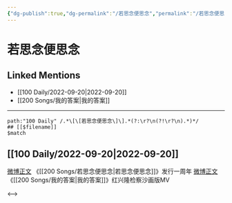 ```yaml
---
{"dg-publish":true,"dg-permalink":"/若思念便思念","permalink":"/若思念便思念/","created":"2022-11-25T16:47:48.000+08:00","updated":"2023-01-04T13:22:15.971+08:00"}
---
```


# 若思念便思念

## Linked Mentions
- [[100 Daily/2022-09-20\|2022-09-20]]
- [[200 Songs/我的答案\|我的答案]]


---

```expander
path:"100 Daily" /.*\[\[若思念便思念\]\].*(?:\r?\n(?!\r?\n).*)*/
## [[$filename]]
$match
```
## [[100 Daily/2022-09-20\|2022-09-20]]
[微博正文](https://weibo.com/detail/4815729441113624) 《[[200 Songs/若思念便思念\|若思念便思念]]》发行一周年
[微博正文](https://weibo.com/detail/4815802584534961) 《[[200 Songs/我的答案\|我的答案]]》红兴隆检察沙画版MV

<-->